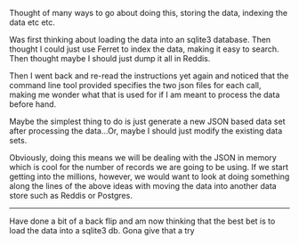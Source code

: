 Thought of many ways to go about doing this, storing the data, indexing the data etc etc.

Was first thinking about loading the data into an sqlite3 database.  Then thought I could just use Ferret to index the data, making it easy to search.
Then thought maybe I should just dump it all in Reddis.

Then I went back and re-read the instructions yet again and noticed that the command line tool provided specifies the two json files for each call, making me wonder what that
is used for if I am meant to process the data before hand.

Maybe the simplest thing to do is just generate a new JSON based data set after processing the data...Or, maybe I should just modify the existing data sets.

Obviously, doing this means we will be dealing with the JSON in memory which is cool for the number of records we are going to be using.  If we start getting into the millions, however,
we would want to look at doing something along the lines of the above ideas with moving the data into another data store such as Reddis or Postgres.

------------------------

Have done a bit of a back flip and am now thinking that the best bet is to load the data into a sqlite3 db.  Gona give that a try